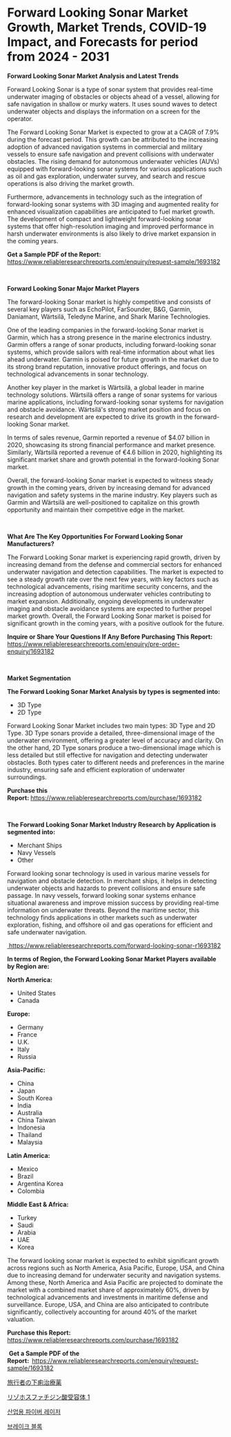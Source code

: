 <p><h1>Forward Looking Sonar Market Growth, Market Trends, COVID-19 Impact, and Forecasts for period from 2024 - 2031</h1></p><p><strong>Forward Looking Sonar Market Analysis and Latest Trends</strong></p>
<p><p>Forward Looking Sonar is a type of sonar system that provides real-time underwater imaging of obstacles or objects ahead of a vessel, allowing for safe navigation in shallow or murky waters. It uses sound waves to detect underwater objects and displays the information on a screen for the operator.</p><p>The Forward Looking Sonar Market is expected to grow at a CAGR of 7.9% during the forecast period. This growth can be attributed to the increasing adoption of advanced navigation systems in commercial and military vessels to ensure safe navigation and prevent collisions with underwater obstacles. The rising demand for autonomous underwater vehicles (AUVs) equipped with forward-looking sonar systems for various applications such as oil and gas exploration, underwater survey, and search and rescue operations is also driving the market growth.</p><p>Furthermore, advancements in technology such as the integration of forward-looking sonar systems with 3D imaging and augmented reality for enhanced visualization capabilities are anticipated to fuel market growth. The development of compact and lightweight forward-looking sonar systems that offer high-resolution imaging and improved performance in harsh underwater environments is also likely to drive market expansion in the coming years.</p></p>
<p><strong>Get a Sample PDF of the Report:&nbsp;</strong> <a href="https://www.reliableresearchreports.com/enquiry/request-sample/1693182">https://www.reliableresearchreports.com/enquiry/request-sample/1693182</a></p>
<p>&nbsp;</p>
<p><strong>Forward Looking Sonar Major Market Players</strong></p>
<p><p>The forward-looking Sonar market is highly competitive and consists of several key players such as EchoPilot, FarSounder, B&G, Garmin, Daniamant, Wärtsilä, Teledyne Marine, and Shark Marine Technologies. </p><p>One of the leading companies in the forward-looking Sonar market is Garmin, which has a strong presence in the marine electronics industry. Garmin offers a range of sonar products, including forward-looking sonar systems, which provide sailors with real-time information about what lies ahead underwater. Garmin is poised for future growth in the market due to its strong brand reputation, innovative product offerings, and focus on technological advancements in sonar technology.</p><p>Another key player in the market is Wärtsilä, a global leader in marine technology solutions. Wärtsilä offers a range of sonar systems for various marine applications, including forward-looking sonar systems for navigation and obstacle avoidance. Wärtsilä's strong market position and focus on research and development are expected to drive its growth in the forward-looking Sonar market.</p><p>In terms of sales revenue, Garmin reported a revenue of $4.07 billion in 2020, showcasing its strong financial performance and market presence. Similarly, Wärtsilä reported a revenue of €4.6 billion in 2020, highlighting its significant market share and growth potential in the forward-looking Sonar market.</p><p>Overall, the forward-looking Sonar market is expected to witness steady growth in the coming years, driven by increasing demand for advanced navigation and safety systems in the marine industry. Key players such as Garmin and Wärtsilä are well-positioned to capitalize on this growth opportunity and maintain their competitive edge in the market.</p></p>
<p>&nbsp;</p>
<p><strong>What Are The Key Opportunities For Forward Looking Sonar Manufacturers?</strong></p>
<p><p>The Forward Looking Sonar market is experiencing rapid growth, driven by increasing demand from the defense and commercial sectors for enhanced underwater navigation and detection capabilities. The market is expected to see a steady growth rate over the next few years, with key factors such as technological advancements, rising maritime security concerns, and the increasing adoption of autonomous underwater vehicles contributing to market expansion. Additionally, ongoing developments in underwater imaging and obstacle avoidance systems are expected to further propel market growth. Overall, the Forward Looking Sonar market is poised for significant growth in the coming years, with a positive outlook for the future.</p></p>
<p><strong>Inquire or Share Your Questions If Any Before Purchasing This Report:</strong> <a href="https://www.reliableresearchreports.com/enquiry/pre-order-enquiry/1693182">https://www.reliableresearchreports.com/enquiry/pre-order-enquiry/1693182</a></p>
<p>&nbsp;</p>
<p><strong>Market Segmentation</strong></p>
<p><strong>The Forward Looking Sonar Market Analysis by types is segmented into:</strong></p>
<p><ul><li>3D Type</li><li>2D Type</li></ul></p>
<p><p>Forward Looking Sonar Market includes two main types: 3D Type and 2D Type. 3D Type sonars provide a detailed, three-dimensional image of the underwater environment, offering a greater level of accuracy and clarity. On the other hand, 2D Type sonars produce a two-dimensional image which is less detailed but still effective for navigation and detecting underwater obstacles. Both types cater to different needs and preferences in the marine industry, ensuring safe and efficient exploration of underwater surroundings.</p></p>
<p><strong>Purchase this Report:&nbsp;</strong><a href="https://www.reliableresearchreports.com/purchase/1693182">https://www.reliableresearchreports.com/purchase/1693182</a></p>
<p>&nbsp;</p>
<p><strong>The Forward Looking Sonar Market Industry Research by Application is segmented into:</strong></p>
<p><ul><li>Merchant Ships</li><li>Navy Vessels</li><li>Other</li></ul></p>
<p><p>Forward looking sonar technology is used in various marine vessels for navigation and obstacle detection. In merchant ships, it helps in detecting underwater objects and hazards to prevent collisions and ensure safe passage. In navy vessels, forward looking sonar systems enhance situational awareness and improve mission success by providing real-time information on underwater threats. Beyond the maritime sector, this technology finds applications in other markets such as underwater exploration, fishing, and offshore oil and gas operations for efficient and safe underwater navigation.</p></p>
<p><a href="https://www.reliableresearchreports.com/forward-looking-sonar-r1693182">&nbsp;https://www.reliableresearchreports.com/forward-looking-sonar-r1693182</a></p>
<p><strong>In terms of Region, the Forward Looking Sonar Market Players available by Region are:</strong></p>
<p>
    <p> <strong> North America: </strong>
        <ul>
            <li>United States</li>
            <li>Canada</li>
        </ul>
        </p> 
    <p> <strong> Europe: </strong>
        <ul>
            <li>Germany</li>
            <li>France</li>
            <li>U.K.</li>
            <li>Italy</li>
            <li>Russia</li>
        </ul>
        </p> 
    <p> <strong> Asia-Pacific: </strong>
        <ul>
            <li>China</li>
            <li>Japan</li>
            <li>South Korea</li>
            <li>India</li>
            <li>Australia</li>
            <li>China Taiwan</li>
            <li>Indonesia</li>
            <li>Thailand</li>
            <li>Malaysia</li>
        </ul>
        </p> 
    <p> <strong> Latin America: </strong>
        <ul>
            <li>Mexico</li>
            <li>Brazil</li>
            <li>Argentina Korea</li>
            <li>Colombia</li>
        </ul>
        </p> 
    <p> <strong> Middle East & Africa: </strong>
        <ul>
            <li>Turkey</li>
            <li>Saudi</li>
            <li>Arabia</li>
            <li>UAE</li>
            <li>Korea</li>
        </ul>
    </p>
    </p>
<p><p>The forward looking sonar market is expected to exhibit significant growth across regions such as North America, Asia Pacific, Europe, USA, and China due to increasing demand for underwater security and navigation systems. Among these, North America and Asia Pacific are projected to dominate the market with a combined market share of approximately 60%, driven by technological advancements and investments in maritime defense and surveillance. Europe, USA, and China are also anticipated to contribute significantly, collectively accounting for around 40% of the market valuation.</p></p>
<p><strong>Purchase this Report: </strong><a href="https://www.reliableresearchreports.com/purchase/1693182">https://www.reliableresearchreports.com/purchase/1693182</a></p>
<p>&nbsp;<strong>Get a Sample PDF of the Report:&nbsp;&nbsp;</strong><a href="https://www.reliableresearchreports.com/enquiry/request-sample/1693182">https://www.reliableresearchreports.com/enquiry/request-sample/1693182</a></p>
<p><strong></strong></p>
<p><p><a href="https://medium.com/@hugofirst21/%E6%97%85%E8%A1%8C%E8%80%85%E4%B8%8B%E7%97%A2%E3%81%AB%E5%AF%BE%E3%81%99%E3%82%8B%E8%96%AC%E5%89%A4%E5%B8%82%E5%A0%B4-%E7%AB%B6%E4%BA%89%E5%88%86%E6%9E%90-%E5%B8%82%E5%A0%B4%E5%8B%95%E5%90%91-2031%E5%B9%B4%E3%81%BE%E3%81%A7%E3%81%AE%E4%BA%88%E6%B8%AC-3696f55eef1e">旅行者の下痢治療薬</a></p><p><a href="https://medium.com/@kelscdowell78456/%E3%83%AA%E3%82%BD%E3%83%AA%E3%83%B3%E3%83%9B%E3%82%B9%E3%83%95%E3%82%A1%E3%83%81%E3%82%B8%E3%83%B3%E9%85%B8%E5%8F%97%E5%AE%B9%E4%BD%931%E5%B8%82%E5%A0%B4-%E3%82%BF%E3%82%A4%E3%83%97-%E3%82%A2%E3%83%97%E3%83%AA%E3%82%B1%E3%83%BC%E3%82%B7%E3%83%A7%E3%83%B3-%E3%81%8A%E3%82%88%E3%81%B3%E5%9C%B0%E7%90%86%E3%81%AB%E3%82%88%E3%82%8B%E5%8C%85%E6%8B%AC%E7%9A%84%E3%81%AA%E8%A9%95%E4%BE%A1-fe39310bd3b8">リゾホスファチジン酸受容体 1</a></p><p><a href="https://medium.com/@dellkoepp03/%EC%82%B0%EC%97%85%EC%9A%A9-%EA%B4%91%EC%84%AC%EC%9C%A0-%EB%A0%88%EC%9D%B4%EC%A0%80-%EC%8B%9C%EC%9E%A5-%EB%B6%84%EC%84%9D-%EA%B8%80%EB%A1%9C%EB%B2%8C-%EC%82%B0%EC%97%85-%EC%A0%84%EB%A7%9D-%EB%B0%8F-%EC%98%88%EC%B8%A1-2024%EB%85%84%EB%B6%80%ED%84%B0-2031%EB%85%84%EA%B9%8C%EC%A7%80-14667ef15506">산업용 파이버 레이저</a></p><p><a href="https://medium.com/@edenger98079sgb/%EB%B8%8C%EB%A0%88%EC%9D%B4%ED%81%AC-%EB%B8%94%EB%A1%9D-%EC%8B%9C%EC%9E%A5-%EA%B7%9C%EB%AA%A8-cagr-%ED%8A%B8%EB%A0%8C%EB%93%9C-2024-2030-fcef810da7cd">브레이크 블록</a></p></p>